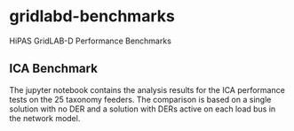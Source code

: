 # gridlabd-benchmarks
 HiPAS GridLAB-D Performance Benchmarks

## ICA Benchmark

The jupyter notebook contains the analysis results for the ICA performance tests on the 25 taxonomy feeders. The comparison is based on a single solution with no DER and a solution with DERs active on each load bus in the network model.
